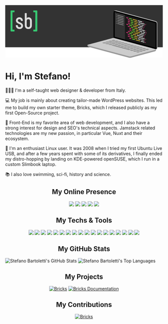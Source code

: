 <img src="images/cover.png" alt="Stefano Bartoletti">

# Hi, I'm Stefano! 

👨🏻‍💻 I'm a self-taught web designer & developer from Italy.

💻 My job is mainly about creating tailor-made WordPress websites. This led me to build my own starter theme, Bricks, which I released publicly as my first Open-Source project.

🎨 Front-End is my favorite area of web development, and I also have a strong interest for design and SEO's technical aspects. Jamstack related technologies are my new passion, in particular Vue, Nuxt and their ecosystem.

🐧 I'm an enthusiast Linux user. It was 2008 when I tried my first Ubuntu Live USB, and after a few years spent with some of its derivatives, I finally ended my distro-hopping by landing on KDE-powered openSUSE, which I run in a custom Slimbook laptop.

📚 I also love swimming, sci-fi, history and science.

<h2 align="center">My Online Presence</h2>

<div align="center">

[![](https://img.shields.io/badge/-website-53e08d?style=for-the-badge&logoColor=f2f2f2&logo=google-chrome)](https://www.stefanobartoletti.it/)
[![](https://img.shields.io/badge/-facebook-53e08d?style=for-the-badge&logoColor=f2f2f2&logo=facebook)](https://www.facebook.com/stefanobartolettiweb/)
[![](https://img.shields.io/badge/-linkedin-53e08d?style=for-the-badge&logoColor=f2f2f2&logo=linkedin)](https://www.linkedin.com/in/bartolettistefano/)
[![](https://img.shields.io/badge/-twitter-53e08d?style=for-the-badge&logoColor=f2f2f2&logo=twitter)](https://twitter.com/ste_bartoletti/)
[![](https://img.shields.io/badge/-dev-53e08d?style=for-the-badge&logoColor=f2f2f2&logo=devdotto)](https://dev.to/stefanobartoletti/)

</div>

<h2 align="center">My Techs & Tools</h2>

<div align="center">

![](https://img.shields.io/badge/OS-openSUSE-53e08d?style=flat-square&logoColor=f2f2f2&logo=opensuse)
![](https://img.shields.io/badge/OS-KDE-53e08d?style=flat-square&logoColor=f2f2f2&logo=kde)
![](https://img.shields.io/badge/Editor-VS_Code-53e08d?style=flat-square&logoColor=f2f2f2&logo=visualstudiocode)
![](https://img.shields.io/badge/Code-JavaScript-53e08d?style=flat-square&logoColor=f2f2f2&logo=javascript)
![](https://img.shields.io/badge/Code-CSS-53e08d?style=flat-square&logoColor=f2f2f2&logo=css3)
![](https://img.shields.io/badge/Code-WordPress-53e08d?style=flat-square&logoColor=f2f2f2&logo=wordpress)
![](https://img.shields.io/badge/Code-Bootstrap-53e08d?style=flat-square&logoColor=f2f2f2&logo=bootstrap)
![](https://img.shields.io/badge/Code-Sass-53e08d?style=flat-square&logoColor=f2f2f2&logo=sass)
![](https://img.shields.io/badge/Code-Vue.js-53e08d?style=flat-square&logoColor=f2f2f2&logo=vuedotjs)
![](https://img.shields.io/badge/Code-Nuxt-53e08d?style=flat-square&logoColor=f2f2f2&logo=nuxtdotjs)
![](https://img.shields.io/badge/Code-Tailwind-53e08d?style=flat-square&logoColor=f2f2f2&logo=tailwind-css)
![](https://img.shields.io/badge/Tool-Yarn-53e08d?style=flat-square&logoColor=f2f2f2&logo=yarn)
![](https://img.shields.io/badge/Tool-Gulp-53e08d?style=flat-square&logoColor=f2f2f2&logo=gulp)
![](https://img.shields.io/badge/Tool-Rollup-53e08d?style=flat-square&logoColor=f2f2f2&logo=rollupdotjs)
![](https://img.shields.io/badge/Tool-Bash-53e08d?style=flat-square&logoColor=f2f2f2&logo=gnu-bash)
![](https://img.shields.io/badge/Platform-Docker-53e08d?style=flat-square&logoColor=f2f2f2&logo=docker)
![](https://img.shields.io/badge/Platform-Netlify-53e08d?style=flat-square&logoColor=f2f2f2&logo=netlify)
![](https://img.shields.io/badge/Platform-DigitalOcean-53e08d?style=flat-square&logoColor=f2f2f2&logo=digitalocean)

</div>

<h2 align="center">My GitHub Stats</h2>

<div>
    <img src="https://github-readme-stats.vercel.app/api?username=stefanobartoletti&count_private=true&show_icons=true&bg_color=333333&title_color=53e08d&icon_color=53e08d&text_color=dddddd&line_height=20" alt="Stefano Bartoletti's GitHub Stats">
    <img src="https://github-readme-stats.vercel.app/api/top-langs/?username=stefanobartoletti&show_icons=true&bg_color=333333&title_color=53e08d&icon_color=53e08d&text_color=dddddd&layout=compact&langs_count=6" alt="Stefano Bartoletti's Top Languages">
</div>

<h2 align="center">My Projects</h2>

<div align="center">

[![Bricks](https://github-readme-stats.vercel.app/api/pin/?username=stefanobartoletti&repo=bricks&bg_color=333333&title_color=53e08d&icon_color=53e08d&text_color=dddddd)](https://github.com/stefanobartoletti/bricks)
[![Bricks Documentation](https://github-readme-stats.vercel.app/api/pin/?username=stefanobartoletti&repo=bricks-docs&bg_color=333333&title_color=53e08d&icon_color=53e08d&text_color=dddddd)](https://github.com/stefanobartoletti/bricks-docs)

</div>

<h2 align="center">My Contributions</h2>

<div align="center">

[![Bricks](https://github-readme-stats.vercel.app/api/pin/?username=keeferrourke&repo=la-capitaine-icon-theme&bg_color=333333&title_color=53e08d&icon_color=53e08d&text_color=dddddd)](https://github.com/keeferrourke/la-capitaine-icon-theme)

</div>
